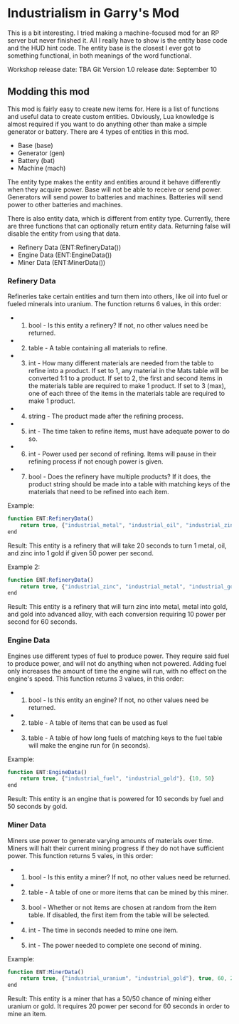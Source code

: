# Industrialism in Garry's Mod
This is a bit interesting. I tried making a machine-focused mod for an RP server but never finished it. All I really have to show is the entity base code and the HUD hint code. The entity base is the closest I ever got to something functional, in both meanings of the word functional.

Workshop release date: TBA
Git Version 1.0 release date: September 10

## Modding this mod
This mod is fairly easy to create new items for. Here is a list of functions and useful data to create custom entities. Obviously, Lua knowledge is almost required if you want to do anything other than make a simple generator or battery.
There are 4 types of entities in this mod.
- Base (base)
- Generator (gen)
- Battery (bat)
- Machine (mach)

The entity type makes the entity and entities around it behave differently when they acquire power. Base will not be able to receive or send power. Generators will send power to batteries and machines. Batteries will send power to other batteries and machines.

There is also entity data, which is different from entity type. Currently, there are three functions that can optionally return entity data. Returning false will disable the entity from using that data.
- Refinery Data (ENT:RefineryData())
- Engine Data (ENT:EngineData())
- Miner Data (ENT:MinerData())

### Refinery Data
Refineries take certain entities and turn them into others, like oil into fuel or fueled minerals into uranium.
The function returns 6 values, in this order:
- 1. bool - Is this entity a refinery? If not, no other values need be returned.
- 2. table - A table containing all materials to refine.
- 3. int - How many different materials are needed from the table to refine into a product. If set to 1, any material in the Mats table will be converted 1:1 to a product. If set to 2, the first and second items in the materials table are required to make 1 product. If set to 3 (max), one of each three of the items in the materials table are required to make 1 product.
- 4. string - The product made after the refining process.
- 5. int - The time taken to refine items, must have adequate power to do so.
- 6. int - Power used per second of refining. Items will pause in their refining process if not enough power is given.
- 7. bool - Does the refinery have multiple products? If it does, the product string should be made into a table with matching keys of the materials that need to be refined into each item.

Example:
```javascript
function ENT:RefineryData()
	return true, {"industrial_metal", "industrial_oil", "industrial_zinc"}, 3, "industrial_gold", 20, 50, false
end
```
Result:
This entity is a refinery that will take 20 seconds to turn 1 metal, oil, and zinc into 1 gold if given 50 power per second.

Example 2:
```javascript
function ENT:RefineryData()
	return true, {"industrial_zinc", "industrial_metal", "industrial_gold"}, 3, {"industrial_metal", "industrial_gold", "industrial_adv_alloy"}, 60, 10, true
end
```
Result:
This entity is a refinery that will turn zinc into metal, metal into gold, and gold into advanced alloy, with each conversion requiring 10 power per second for 60 seconds.

### Engine Data
Engines use different types of fuel to produce power. They require said fuel to produce power, and will not do anything when not powered. Adding fuel only increases the amount of time the engine will run, with no effect on the engine's speed.
This function returns 3 values, in this order:
- 1. bool - Is this entity an engine? If not, no other values need be returned.
- 2. table - A table of items that can be used as fuel
- 3. table - A table of how long fuels of matching keys to the fuel table will make the engine run for (in seconds).

Example:
```javascript
function ENT:EngineData()
	return true, {"industrial_fuel", "industrial_gold"}, {10, 50}
end
```
Result:
This entity is an engine that is powered for 10 seconds by fuel and 50 seconds by gold.

### Miner Data
Miners use power to generate varying amounts of materials over time. Miners will halt their current mining progress if they do not have sufficient power.
This function returns 5 vales, in this order:
- 1. bool - Is this entity a miner? If not, no other values need be returned.
- 2. table - A table of one or more items that can be mined by this miner.
- 3. bool - Whether or not items are chosen at random from the item table. If disabled, the first item from the table will be selected.
- 4. int - The time in seconds needed to mine one item.
- 5. int - The power needed to complete one second of mining.

Example:
```javascript
function ENT:MinerData()
	return true, {"industrial_uranium", "industrial_gold"}, true, 60, 20
end
```
Result:
This entity is a miner that has a 50/50 chance of mining either uranium or gold. It requires 20 power per second for 60 seconds in order to mine an item.
